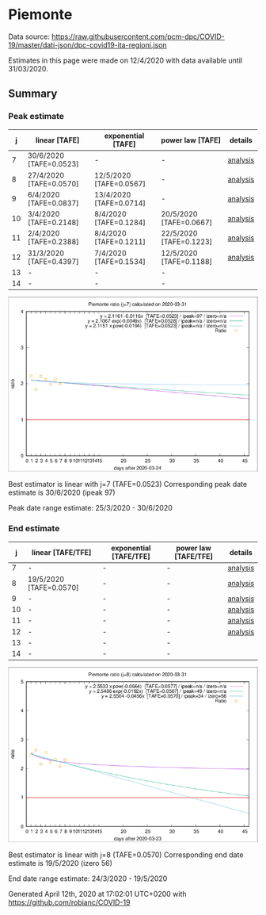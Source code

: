 # Piemonte


Data source: https://raw.githubusercontent.com/pcm-dpc/COVID-19/master/dati-json/dpc-covid19-ita-regioni.json

Estimates in this page were made on 12/4/2020 with data available until 31/03/2020.


## Summary 

### Peak estimate 
|j|linear [TAFE]|exponential [TAFE]|power law [TAFE]|details|
|---|----|-----------|---------|-------|
|7|30/6/2020 [TAFE=0.0523]|-|-|[analysis](COVID-19_piemonte_j7_2020-03-31.md)|
|8|27/4/2020 [TAFE=0.0570]|12/5/2020 [TAFE=0.0567]|-|[analysis](COVID-19_piemonte_j8_2020-03-31.md)|
|9|6/4/2020 [TAFE=0.0837]|13/4/2020 [TAFE=0.0714]|-|[analysis](COVID-19_piemonte_j9_2020-03-31.md)|
|10|3/4/2020 [TAFE=0.2148]|8/4/2020 [TAFE=0.1284]|20/5/2020 [TAFE=0.0667]|[analysis](COVID-19_piemonte_j10_2020-03-31.md)|
|11|2/4/2020 [TAFE=0.2388]|8/4/2020 [TAFE=0.1211]|22/5/2020 [TAFE=0.1223]|[analysis](COVID-19_piemonte_j11_2020-03-31.md)|
|12|31/3/2020 [TAFE=0.4397]|7/4/2020 [TAFE=0.1534]|12/5/2020 [TAFE=0.1188]|[analysis](COVID-19_piemonte_j12_2020-03-31.md)|
|13|-|-|-||
|14|-|-|-||

![best peak estimate](COVID-19_piemonte_j7_2020-03-31.png)

Best estimator is linear with j=7 (TAFE=0.0523)
Corresponding peak date estimate is 30/6/2020 (ipeak 97)


Peak date range estimate: 25/3/2020 - 30/6/2020

### End estimate 
|j|linear [TAFE/TFE]|exponential [TAFE/TFE]|power law [TAFE/TFE]|details|
|---|----|-----------|---------|-------|
|7|-|-|-|[analysis](COVID-19_piemonte_j7_2020-03-31.md)|
|8|19/5/2020 [TAFE=0.0570]|-|-|[analysis](COVID-19_piemonte_j8_2020-03-31.md)|
|9|-|-|-|[analysis](COVID-19_piemonte_j9_2020-03-31.md)|
|10|-|-|-|[analysis](COVID-19_piemonte_j10_2020-03-31.md)|
|11|-|-|-|[analysis](COVID-19_piemonte_j11_2020-03-31.md)|
|12|-|-|-|[analysis](COVID-19_piemonte_j12_2020-03-31.md)|
|13|-|-|-||
|14|-|-|-||

![best zero estimate](COVID-19_piemonte_j8_2020-03-31.png)

Best estimator is linear with j=8 (TAFE=0.0570)
Corresponding end date estimate is 19/5/2020 (izero 56)


End date range estimate: 24/3/2020 - 19/5/2020

Generated April 12th, 2020 at 17:02:01 UTC+0200 with https://github.com/robianc/COVID-19
